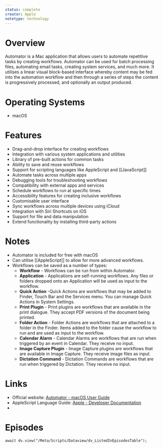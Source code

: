 ```yaml
---
status: complete
creator: Apple
notetype: technology
---
```

# Overview
Automator is a Mac application that allows users to automate repetitive tasks by creating workflows. Automator can be used for batch processing files, automating email tasks, creating system services, and much more. It utilises a linear visual block-based interface whereby content may be fed into the automation workflow and then through a series of steps the content is progressively processed, and optionally an output produced.

# Operating Systems
- macOS

# Features
- Drag-and-drop interface for creating workflows
- Integration with various system applications and utilities
- Library of pre-built actions for common tasks
- Ability to save and reuse workflows
- Support for scripting languages like AppleScript and [[JavaScript]]
- Automate tasks across multiple apps
- Debugging tools for troubleshooting workflows
- Compatibility with external apps and services
- Schedule workflows to run at specific times
- Accessibility features for creating inclusive workflows
- Customisable user interface
- Sync workflows across multiple devices using iCloud
- Integration with Siri Shortcuts on iOS
- Support for file and data manipulation
- Extend functionality by installing third-party actions

# Notes
- Automator is included for free with macOS
- Can utilise [[AppleScript]] to allow for more advanced workflows.
- Workflows can be saved as a number of types:
	- **Workflow** - Workflows can be run from within Automator.
	- **Application** - Applications are self-running workflows. Any files or folders dropped onto an Application will be used as input to the workflow.
	- **Quick Action** -Quick Actions are workflows that may be added to Finder, Touch Bar and the Services menu. You can manage Quick Actions in System Settings.
	- **Print Plugin** - Print plugins are workflows that are available in the print dialogue. They accept PDF versions of the document being printed.
	- **Folder Action** - Folder Actions are workflows that are attached to a folder in the Finder. Items added to the folder cause the workflow to run and are used as input to the workflow.
	- **Calendar Alarm** - Calendar Alarms are workflows that are run when triggered by an event in Calendar. They receive no input.
	- **Image Capture Plugin** - Image Capture plugins are workflows that are available in Image Capture. They receive image files as input.
	- **Dictation Command** - Dictation Commands are workflows that are run when triggered by Dictation. They receive no input.

# Links
- Official website: [Automator - macOS User Guide](https://support.apple.com/guide/automator/welcome/mac)
- AppleScript Language Guide: [Apple - Developer Documentation](https://developer.apple.com/library/archive/documentation/AppleScript/Conceptual/AppleScriptLangGuide/introduction/ASLR_intro.html)
- 
# Episodes
```dataviewjs
await dv.view("/Meta/Scripts/Dataview/dv_ListedInEpisodesTable");
```
